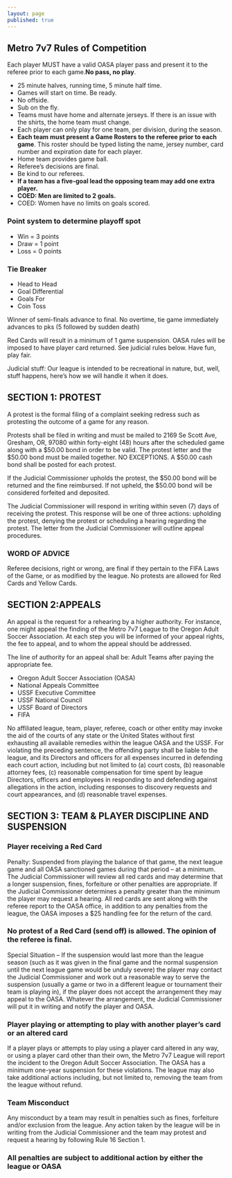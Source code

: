 ```yaml
---
layout: page
published: true
---
```


## Metro 7v7 Rules of Competition

Each player MUST have a valid OASA player pass and present it to the referee prior to each game.**No pass, no play**.

* 25 minute halves, running time, 5 minute half time.
* Games will start on time. Be ready.
* No offside.
* Sub on the fly.
* Teams must have home and alternate jerseys. If there is an issue with the shirts, the home team must change.
* Each player can only play for one team, per division, during the season.
* **Each team must present a Game Rosters to the referee prior to each game**. This roster should be typed listing the name, jersey number, card number and expiration date for each player.
* Home team provides game ball.
* Referee’s decisions are final.
* Be kind to our referees.
* **If a team has a five-goal lead the opposing team may add one extra player.**
* **COED: Men are limited to 2 goals.**
* COED: Women have no limits on goals scored.

### Point system to determine playoff spot

* Win = 3 points
* Draw = 1 point
* Loss = 0 points

### Tie Breaker

* Head to Head
* Goal Differential
* Goals For
* Coin Toss

Winner of semi-finals advance to final. No overtime, tie game immediately advances to pks (5 followed by sudden death)

Red Cards will result in a minimum of 1 game suspension. OASA rules will be imposed to have player card returned. See judicial rules below.
Have fun, play fair.

Judicial stuff: Our league is intended to be recreational in nature, but, well, stuff happens, here’s how we will handle it when it does.

## SECTION 1: PROTEST

A protest is the formal filing of a complaint seeking redress such as protesting the outcome of a game for any reason.

Protests shall be filed in writing and must be mailed to 2169 Se Scott Ave, Gresham, OR,  97080 within forty-eight (48) hours after the scheduled game along with a $50.00 bond in order to be valid. The protest letter and the $50.00 bond must be mailed together. NO EXCEPTIONS. A $50.00 cash bond shall be posted for each protest.

If the Judicial Commissioner upholds the protest, the $50.00 bond will be returned and the fine reimbursed. If not upheld, the $50.00 bond will be considered forfeited and deposited.

The Judicial Commissioner will respond in writing within seven (7) days of receiving the protest. This response will be one of three actions: upholding the protest, denying the protest or scheduling a hearing regarding the protest. The letter from the Judicial Commissioner will outline appeal procedures.

### WORD OF ADVICE

Referee decisions, right or wrong, are final if they pertain to the FIFA Laws of the Game, or as modified by the league. No protests are allowed for Red Cards and Yellow Cards.

## SECTION 2:APPEALS

An appeal is the request for a rehearing by a higher authority. For instance, one might appeal the finding of the Metro 7v7 League to the Oregon Adult Soccer Association. At each step you will be informed of your appeal rights, the fee to appeal, and to whom the appeal should be addressed.

The line of authority for an appeal shall be:
Adult Teams after paying the appropriate fee.

* Oregon Adult Soccer Association (OASA)
* National Appeals Committee
* USSF Executive Committee
* USSF National Council
* USSF Board of Directors
* FIFA

No affiliated league, team, player, referee, coach or other entity may invoke the aid of the courts of any state or the United States without first exhausting all available remedies within the league OASA and the USSF. For violating the preceding sentence, the offending party shall be liable to the league, and its Directors and officers for all expenses incurred in defending each court action, including but not limited to (a) court costs, (b) reasonable attorney fees, (c) reasonable compensation for time spent by league Directors, officers and employees in responding to and defending against allegations in the action, including responses to discovery requests and court appearances, and (d) reasonable travel expenses.

## SECTION 3: TEAM & PLAYER DISCIPLINE AND SUSPENSION

### Player receiving a Red Card

Penalty: Suspended from playing the balance of that game, the next league game and all OASA sanctioned games during that period – at a minimum. The Judicial Commissioner will review all red cards and may determine that a longer suspension, fines, forfeiture or other penalties are appropriate. If the Judicial Commissioner determines a penalty greater than the minimum the player may request a hearing. All red cards are sent along with the referee report to the OASA office, in addition to any penalties from the league, the OASA imposes a $25 handling fee for the return of the card.

### No protest of a Red Card (send off) is allowed. The opinion of the referee is final.

Special Situation – If the suspension would last more than the league season (such as it was given in the final game and the normal suspension until the next league game would be unduly severe) the player may contact the Judicial Commissioner and work out a reasonable way to serve the suspension (usually a game or two in a different league or tournament their team is playing in), if the player does not accept the arrangement they may appeal to the OASA. Whatever the arrangement, the Judicial Commissioner will put it in writing and notify the player and OASA.

### Player playing or attempting to play with another player’s card or an altered card

If a player plays or attempts to play using a player card altered in any way, or using a player card other than their own, the Metro 7v7 League will report the incident to the Oregon Adult Soccer Association. The OASA has a minimum one-year suspension for these violations. The league may also take additional actions including, but not limited to, removing the team from the league without refund.

### Team Misconduct

Any misconduct by a team may result in penalties such as fines, forfeiture and/or exclusion from the league. Any action taken by the league will be in writing from the Judicial Commissioner and the team may protest and request a hearing by following Rule 16 Section 1.

### All penalties are subject to additional action by either the league or OASA
